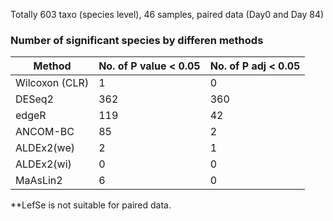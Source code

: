 Totally 603 taxo (species level), 46 samples, paired data (Day0 and Day 84)

### Number of significant species by differen methods
| Method        | No. of P value < 0.05 | No. of P adj < 0.05 |
|---------------|-----------------------|---------------------|
| Wilcoxon (CLR) | 1                     | 0                   |
| DESeq2         | 362                   | 360                 |
| edgeR          | 119                   | 42                  |
| ANCOM-BC       | 85                    | 2                   |
| ALDEx2(we)     | 2                     | 1                   |
| ALDEx2(wi)     | 0                     | 0                   |
| MaAsLin2       | 6                     | 0                   |
**LefSe is not suitable for paired data. 
